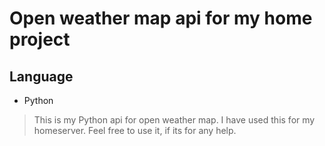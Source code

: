 # Open weather map api for my home project
## Language
* Python

> This is my Python api for open weather map.
> I have used this for my homeserver.
> Feel free to use it, if its for any help.



